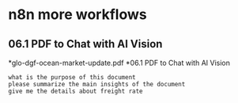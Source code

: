 # n8n more workflows

## 06.1 PDF to Chat with AI Vision

*glo-dgf-ocean-market-update.pdf
*06.1 PDF to Chat with AI Vision

```note
what is the purpose of this document
please summarize the main insights of the document
give me the details about freight rate
```
